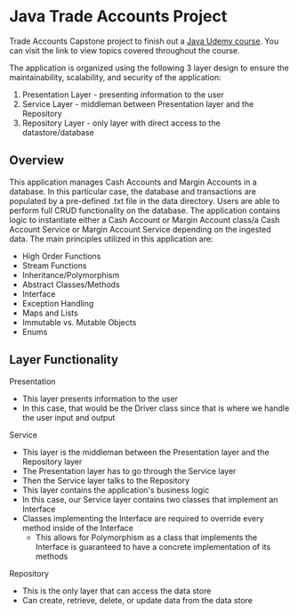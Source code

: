 # Java Trade Accounts Project
Trade Accounts Capstone project to finish out a [Java Udemy course](https://www.udemy.com/course/the-complete-java-development-bootcamp/). You can visit the link to view topics covered throughout the course.

The application is organized using the following 3 layer design to ensure the maintainability, scalability, and security of the application:

1. Presentation Layer - presenting information to the user
2. Service Layer - middleman between Presentation layer and the Repository
3. Repository Layer - only layer with direct access to the datastore/database

## Overview

This application manages Cash Accounts and Margin Accounts in a database. In this particular case, the database and transactions are populated by a pre-defined .txt file in the data directory. Users are able to perform full CRUD functionality on the database. The application contains logic to instantiate either a Cash Account or Margin Account class/a Cash Account Service or Margin Account Service depending on the ingested data. The main principles utilized in this application are:

- High Order Functions
- Stream Functions
- Inheritance/Polymorphism
- Abstract Classes/Methods
- Interface
- Exception Handling
- Maps and Lists
- Immutable vs. Mutable Objects
- Enums

## Layer Functionality

Presentation
- This layer presents information to the user
- In this case, that would be the Driver class since that is where we handle the user input and output

Service
- This layer is the middleman between the Presentation layer and the Repository layer
- The Presentation layer has to go through the Service layer
- Then the Service layer talks to the Repository
- This layer contains the application's business logic
- In this case, our Service layer contains two classes that implement an Interface
- Classes implementing the Interface are required to override every method inside of the Interface
    - This allows for Polymorphism as a class that implements the Interface is guaranteed to have a concrete implementation of its methods

Repository
- This is the only layer that can access the data store
- Can create, retrieve, delete, or update data from the data store